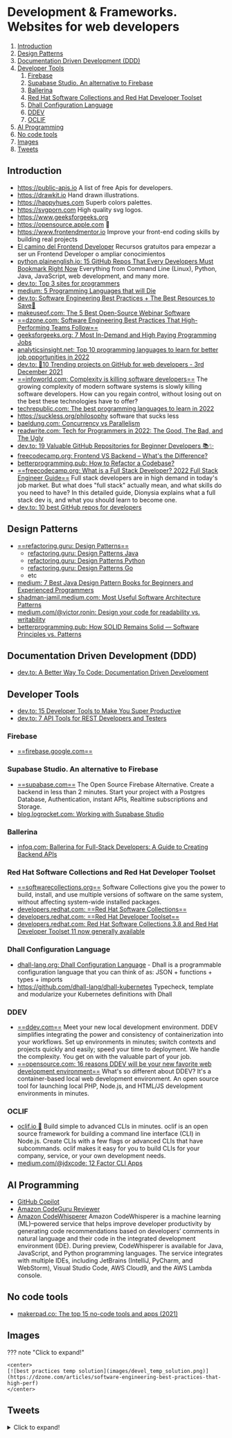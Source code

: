 # Development & Frameworks. Websites for web developers

1. [Introduction](#introduction)
2. [Design Patterns](#design-patterns)
3. [Documentation Driven Development (DDD)](#documentation-driven-development-ddd)
4. [Developer Tools](#developer-tools)
    1. [Firebase](#firebase)
    2. [Supabase Studio. An alternative to Firebase](#supabase-studio-an-alternative-to-firebase)
    3. [Ballerina](#ballerina)
    4. [Red Hat Software Collections and Red Hat Developer Toolset](#red-hat-software-collections-and-red-hat-developer-toolset)
    5. [Dhall Configuration Language](#dhall-configuration-language)
    6. [DDEV](#ddev)
    7. [OCLIF](#oclif)
5. [AI Programming](#ai-programming)
6. [No code tools](#no-code-tools)
7. [Images](#images)
8. [Tweets](#tweets)

## Introduction

- https://public-apis.io  A list of free Apis for developers.
- https://drawkit.io  Hand drawn illustrations.
- https://happyhues.com  Superb colors palettes.
- https://svgporn.com  High quality svg logos.
- https://www.geeksforgeeks.org
- https://opensource.apple.com 🌟
- https://www.frontendmentor.io  Improve your front-end coding skills by building real projects
- [El camino del Frontend Developer](https://github.com/mrcodedev/frontend-developer-resources) Recursos gratuitos para empezar a ser un Frontend Developer o ampliar conocimientos
- [python.plainenglish.io: 15 GitHub Repos That Every Developers Must Bookmark Right Now](https://python.plainenglish.io/15-github-repos-that-every-developers-must-bookmark-right-now-eee01db63977) Everything from Command Line (Linux), Python, Java, JavaScript, web development, and many more.
- [dev.to: Top 3 sites for programmers](https://dev.to/why_and_how/top-3-sites-for-programmers-4bmc)
- [medium: 5 Programming Languages that will Die](https://medium.com/@lidiaaa08/5-programming-languages-that-will-die-1a4e40371a2e)
- [dev.to: Software Engineering Best Practices + The Best Resources to Save🚀](https://dev.to/alexomeyer/software-engineering-best-practices-useful-resources-c75)
- [makeuseof.com: The 5 Best Open-Source Webinar Software](https://www.makeuseof.com/best-open-source-webinar-software/)
- [==dzone.com: Software Engineering Best Practices That High-Performing Teams Follow==](https://dzone.com/articles/software-engineering-best-practices-that-high-perf)
- [geeksforgeeks.org: 7 Most In-Demand and High Paying Programming Jobs](https://www.geeksforgeeks.org/7-most-in-demand-and-high-paying-programming-jobs/)
- [analyticsinsight.net: Top 10 programming languages to learn for better job opportunities in 2022](https://www.analyticsinsight.net/top-10-programming-languages-to-learn-for-better-job-opportunities-in-2022/)
- [dev.to: 🚀10 Trending projects on GitHub for web developers - 3rd December 2021](https://dev.to/iainfreestone/10-trending-projects-on-github-for-web-developers-3rd-december-2021-12f5)
- [==infoworld.com: Complexity is killing software developers==](https://www.infoworld.com/article/3639050/complexity-is-killing-software-developers.html) The growing complexity of modern software systems is slowly killing software developers. How can you regain control, without losing out on the best these technologies have to offer?
- [techrepublic.com: The best programming languages to learn in 2022](https://www.techrepublic.com/article/the-best-programming-languages-to-learn-in-2022/)
- https://suckless.org/philosophy software that sucks less
- [baeldung.com: Concurrency vs Parallelism](https://www.baeldung.com/cs/concurrency-vs-parallelism)
- [readwrite.com: Tech for Programmers in 2022: The Good, The Bad, and The Ugly](https://readwrite.com/tech-for-programmers-in-2022-the-good-the-bad-and-the-ugly/)
- [dev.to: 19 Valuable GitHub Repositories for Beginner Developers 📚✨](https://dev.to/madza/19-valuable-github-repositories-for-beginner-developers-3i18)
- [freecodecamp.org: Frontend VS Backend – What's the Difference?](https://www.freecodecamp.org/news/frontend-vs-backend-whats-the-difference/)
- [betterprogramming.pub: How to Refactor a Codebase?](https://betterprogramming.pub/how-to-refactor-a-codebase-982772695078)
- [==freecodecamp.org: What is a Full Stack Developer? 2022 Full Stack Engineer Guide==](https://www.freecodecamp.org/news/what-is-a-full-stack-developer-full-stack-engineer-guide/) Full stack developers are in high demand in today's job market. But what does "full stack" actually mean, and what skills do you need to have? In this detailed guide, Dionysia explains what a full stack dev is, and what you should learn to become one.
- [dev.to: 10 best GitHub repos for developers](https://dev.to/mariamarsh/10-best-github-repos-for-developers-5gmp)

## Design Patterns

- [==refactoring.guru: Design Patterns==](https://refactoring.guru/design-patterns/)
    - [refactoring.guru: Design Patterns Java](https://refactoring.guru/design-patterns/java)
    - [refactoring.guru: Design Patterns Python](https://refactoring.guru/design-patterns/python)
    - [refactoring.guru: Design Patterns Go](https://refactoring.guru/design-patterns/go)
    - etc
- [medium: 7 Best Java Design Pattern Books for Beginners and Experienced Programmers](https://medium.com/javarevisited/7-best-books-to-learn-design-patterns-for-java-programmers-5627b93eefdb)
- [shadman-jamil.medium.com: Most Useful Software Architecture Patterns](https://shadman-jamil.medium.com/most-useful-software-architecture-patterns-68e171405292)
- [medium.com/@victor.ronin: Design your code for readability vs. writability](https://medium.com/@victor.ronin/design-your-code-for-readability-vs-writability-d42f04cc6f4d)
- [betterprogramming.pub: How SOLID Remains Solid — Software Principles vs. Patterns](https://betterprogramming.pub/how-solid-remains-solid-software-principles-vs-patterns-c77c623a628b)

## Documentation Driven Development (DDD)

- [dev.to: A Better Way To Code: Documentation Driven Development](https://dev.to/this-is-learning/a-better-way-to-code-documentation-driven-development-1kem)

## Developer Tools

- [dev.to: 15 Developer Tools to Make You Super Productive](https://dev.to/sourcegraph/15-developer-tools-to-make-you-super-productive-2g0a)
- [dev.to: 7 API Tools for REST Developers and Testers](https://dev.to/javinpaul/7-api-tools-for-rest-developers-and-testers-n67)

### Firebase

- [==firebase.google.com==](https://firebase.google.com)

### Supabase Studio. An alternative to Firebase

- [==supabase.com==](https://supabase.com/) The Open Source Firebase Alternative. Create a backend in less than 2 minutes. Start your project with a Postgres Database, Authentication, instant APIs, Realtime subscriptions and Storage.
- [blog.logrocket.com: Working with Supabase Studio](https://blog.logrocket.com/working-supabase-studio/)

### Ballerina

- [infoq.com: Ballerina for Full-Stack Developers: A Guide to Creating Backend APIs](https://www.infoq.com/articles/ballerina-fullstack-rest-api/)

### Red Hat Software Collections and Red Hat Developer Toolset

- [==softwarecollections.org==](https://www.softwarecollections.org) Software Collections give you the power to build, install, and use multiple versions of software on the same system, without affecting system-wide installed packages.
- [developers.redhat.com: ==Red Hat Software Collections==](https://developers.redhat.com/products/softwarecollections/overview)
- [developers.redhat.com: ==Red Hat Developer Toolset==](https://developers.redhat.com/products/developertoolset/overview)
- [developers.redhat.com: Red Hat Software Collections 3.8 and Red Hat Developer Toolset 11 now generally available](https://developers.redhat.com/articles/2021/11/15/red-hat-software-collections-38-and-red-hat-developer-toolset-11-now-generally)

### Dhall Configuration Language

- [dhall-lang.org: Dhall Configuration Language](https://dhall-lang.org/) - Dhall is a programmable configuration language that you can think of as: JSON + functions + types + imports
- https://github.com/dhall-lang/dhall-kubernetes Typecheck, template and modularize your Kubernetes definitions with Dhall

### DDEV

- [==ddev.com==](https://ddev.com/) Meet your new local development environment. DDEV simplifies integrating the power and consistency of containerization into your workflows. Set up environments in minutes; switch contexts and projects quickly and easily; speed your time to deployment. We handle the complexity. You get on with the valuable part of your job.
- [==opensource.com: 16 reasons DDEV will be your new favorite web development environment==](https://opensource.com/article/22/12/ddev) What's so different about DDEV? It's a container-based local web development environment. An open source tool for launching local PHP, Node.js, and HTML/JS development environments in minutes.

### OCLIF

- [oclif.io 🌟](https://oclif.io) Build simple to advanced CLIs in minutes. oclif is an open source framework for building a command line interface (CLI) in Node.js. Create CLIs with a few flags or advanced CLIs that have subcommands. oclif makes it easy for you to build CLIs for your company, service, or your own development needs.
- [medium.com/@jdxcode: 12 Factor CLI Apps](https://medium.com/@jdxcode/12-factor-cli-apps-dd3c227a0e46)

## AI Programming

- [GitHub Copilot](https://copilot.github.com/)
- [Amazon CodeGuru Reviewer](https://aws.amazon.com/codeguru/)
- [Amazon CodeWhisperer](https://aws.amazon.com/codewhisperer/) Amazon CodeWhisperer is a machine learning (ML)–powered service that helps improve developer productivity by generating code recommendations based on developers’ comments in natural language and their code in the integrated development environment (IDE). During preview, CodeWhisperer is available for Java, JavaScript, and Python programming languages. The service integrates with multiple IDEs, including JetBrains (IntelliJ, PyCharm, and WebStorm), Visual Studio Code, AWS Cloud9, and the AWS Lambda console.

## No code tools

- [makerpad.co: The top 15 no-code tools and apps (2021)](https://www.makerpad.co/blog/the-top-15-no-code-tools-and-apps-2021)

## Images

??? note "Click to expand!"

	<center>
	[![best practices temp solution](images/devel_temp_solution.png)](https://dzone.com/articles/software-engineering-best-practices-that-high-perf)
	</center>

## Tweets

<details>
  <summary>Click to expand!</summary>

<center>
<blockquote class="twitter-tweet"><p lang="en" dir="ltr">10 Best Github repositories for all web developers:<br><br>🧵👇🏻</p>&mdash; Sunil Kumar (@sunilc_) <a href="https://twitter.com/sunilc_/status/1401902233478828038?ref_src=twsrc%5Etfw">June 7, 2021</a></blockquote> <script async src="https://platform.twitter.com/widgets.js" charset="utf-8"></script>

<blockquote class="twitter-tweet"><p lang="en" dir="ltr">I&#39;m a senior engineer, and I sometimes take a week or two to fix a bug.<br><br>Sometimes the issue is a fix in only one line of code.<br><br>Software systems are complex.<br><br>If you are a beginner and struggling:<br>It&#39;s fine! Take your time. You&#39;ll fix it. It&#39;s not you.</p>&mdash; Oliver Jumpertz (@oliverjumpertz) <a href="https://twitter.com/oliverjumpertz/status/1413093420126638081?ref_src=twsrc%5Etfw">July 8, 2021</a></blockquote> <script async src="https://platform.twitter.com/widgets.js" charset="utf-8"></script>

<blockquote class="twitter-tweet"><p lang="en" dir="ltr">8 Awesome Generator Sites for Front-End Developers You May Not Know Existed<br><br>Thread 🧵👇</p>&mdash; Csaba Kissi ⚡ (@csaba_kissi) <a href="https://twitter.com/csaba_kissi/status/1418511220521406465?ref_src=twsrc%5Etfw">July 23, 2021</a></blockquote> <script async src="https://platform.twitter.com/widgets.js" charset="utf-8"></script>

<blockquote class="twitter-tweet"><p lang="en" dir="ltr">5 great code snippet websites for every web developer and designer <br><br>🧵👇🏻 <a href="https://t.co/rN41mIftMV">pic.twitter.com/rN41mIftMV</a></p>&mdash; Pratham (@Prathkum) <a href="https://twitter.com/Prathkum/status/1421218481081667586?ref_src=twsrc%5Etfw">July 30, 2021</a></blockquote> <script async src="https://platform.twitter.com/widgets.js" charset="utf-8"></script>

<blockquote class="twitter-tweet"><p lang="en" dir="ltr">What is WEB SCRAPING? 🤷‍♂️<br><br>To answer this question, I created a small web scraper for Amazon items.<br><br>This is a thread that explains step by step how it works 🧵👇<br><br>(find the complete code at the end) <a href="https://t.co/DWdkE8EAYh">pic.twitter.com/DWdkE8EAYh</a></p>&mdash; Marc Backes (@themarcba) <a href="https://twitter.com/themarcba/status/1423549087719243778?ref_src=twsrc%5Etfw">August 6, 2021</a></blockquote> <script async src="https://platform.twitter.com/widgets.js" charset="utf-8"></script>

<blockquote class="twitter-tweet"><p lang="en" dir="ltr">Top 10 Programming Practices to Code Like a Pro😎<br><br>A THREAD 🧵👇</p>&mdash; Ayesha Sahar (@IAyeshaSahar) <a href="https://twitter.com/IAyeshaSahar/status/1451818320081031170?ref_src=twsrc%5Etfw">October 23, 2021</a></blockquote> <script async src="https://platform.twitter.com/widgets.js" charset="utf-8"></script>

<blockquote class="twitter-tweet"><p lang="en" dir="ltr">Just learned about the groupBy feature in <a href="https://twitter.com/hashtag/javascript?src=hash&amp;ref_src=twsrc%5Etfw">#javascript</a>. (currently stage 3)<br><br>This sure looks handy! <a href="https://t.co/msVSNistuN">pic.twitter.com/msVSNistuN</a></p>&mdash; Cory House (@housecor) <a href="https://twitter.com/housecor/status/1475867772378828804?ref_src=twsrc%5Etfw">December 28, 2021</a></blockquote> <script async src="https://platform.twitter.com/widgets.js" charset="utf-8"></script>

<blockquote class="twitter-tweet"><p lang="en" dir="ltr">This <a href="https://twitter.com/hashtag/OpenSource?src=hash&amp;ref_src=twsrc%5Etfw">#OpenSource</a> project needs some contribution <a href="https://t.co/TJZ0KqBSBK">pic.twitter.com/TJZ0KqBSBK</a></p>&mdash; Amelia Warner (@facetimeJS) <a href="https://twitter.com/facetimeJS/status/1493081314915926018?ref_src=twsrc%5Etfw">February 14, 2022</a></blockquote> <script async src="https://platform.twitter.com/widgets.js" charset="utf-8"></script>

<blockquote class="twitter-tweet"><p lang="en" dir="ltr">You are never too senior to write code. I only laugh at people who believe they are too good to write any code as a software engineer.</p>&mdash; Jaana Dogan ヤナ ドガン (@rakyll) <a href="https://twitter.com/rakyll/status/1507092403043254274?ref_src=twsrc%5Etfw">March 24, 2022</a></blockquote> <script async src="https://platform.twitter.com/widgets.js" charset="utf-8"></script>

<blockquote class="twitter-tweet"><p lang="en" dir="ltr">🧵 The Ultimate TypeScript Thread 🧵<br><br>Here&#39;s everything I&#39;ve learned from leading TS dev teams and working on XState&#39;s core team.<br><br>My goal is to turn you into a TypeScript wizard.<br><br>And yes, this thread is EVERGREEN - I&#39;ll add at least 3 more tips a week 🚀<br><br>Let&#39;s get started.</p>&mdash; Matt Pocock (@mpocock1) <a href="https://twitter.com/mpocock1/status/1509964736275927042?ref_src=twsrc%5Etfw">April 1, 2022</a></blockquote> <script async src="https://platform.twitter.com/widgets.js" charset="utf-8"></script>

<blockquote class="twitter-tweet"><p lang="en" dir="ltr">100+ data structure algorithms problems<br>1. Array - <a href="https://t.co/tXqrvpJO3S">https://t.co/tXqrvpJO3S</a><br>2. String - <a href="https://t.co/tXqrvpJO3S">https://t.co/tXqrvpJO3S</a><br>3. Binary tree - <a href="https://t.co/fsi40ENQRL">https://t.co/fsi40ENQRL</a><br>4. Linked List - <a href="https://t.co/iuItMZrvTA">https://t.co/iuItMZrvTA</a><br>5. Dynamic Programming - <a href="https://t.co/qYKjmZseXr">https://t.co/qYKjmZseXr</a><br>6. Recursion - <a href="https://t.co/4R3eODO4iL">https://t.co/4R3eODO4iL</a> <a href="https://t.co/G8QLbYF2Y0">pic.twitter.com/G8QLbYF2Y0</a></p>&mdash; javinpaul (@javinpaul) <a href="https://twitter.com/javinpaul/status/1556177883764142080?ref_src=twsrc%5Etfw">August 7, 2022</a></blockquote> <script async src="https://platform.twitter.com/widgets.js" charset="utf-8"></script>

<blockquote class="twitter-tweet"><p lang="en" dir="ltr">5 GitHub repositories will make you feel like an expert developer:</p>&mdash; Pratham (@Prathkum) <a href="https://twitter.com/Prathkum/status/1583817955061956610?ref_src=twsrc%5Etfw">October 22, 2022</a></blockquote> <script async src="https://platform.twitter.com/widgets.js" charset="utf-8"></script>

<blockquote class="twitter-tweet"><p lang="en" dir="ltr">Data structures and algorithms are important for any software developer.<br><br>Sometimes loved, more often dreaded, but at the core of our craft.<br><br>Here is an introduction to the most important data structures, including learning resources:</p>&mdash; Oliver Jumpertz (@oliverjumpertz) <a href="https://twitter.com/oliverjumpertz/status/1603790282910228481?ref_src=twsrc%5Etfw">December 16, 2022</a></blockquote> <script async src="https://platform.twitter.com/widgets.js" charset="utf-8"></script>
</center>
</details>
